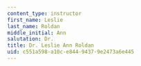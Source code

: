 ```yaml
---
content_type: instructor
first_name: Leslie
last_name: Roldan
middle_initial: Ann
salutation: Dr.
title: Dr. Leslie Ann Roldan
uid: c551a598-a10c-e844-9437-9e2473a6e445
---
```

